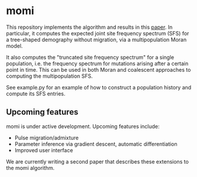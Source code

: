 # momi

This repository implements the algorithm and results in this [paper](http://arxiv.org/abs/1503.01133).
In particular, it computes the expected joint site frequency spectrum (SFS) for a tree-shaped demography without migration,
via a multipopulation Moran model.

It also computes the "truncated site frequency spectrum" for a single population, i.e. the frequency
spectrum for mutations arising after a certain point in time. This can be used in both Moran and coalescent
approaches to computing the multipopulation SFS.

See example.py for an example of how to construct a population history and compute its SFS entries.

## Upcoming features

momi is under active development. Upcoming features include:
* Pulse migration/admixture
* Parameter inference via gradient descent, automatic differentiation
* Improved user interface

We are currently writing a second paper that describes these extensions to the
momi algorithm.